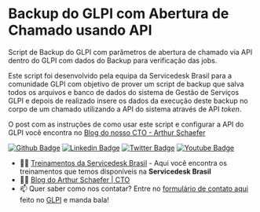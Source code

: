 # Backup do GLPI com Abertura de Chamado usando API
Script de Backup do GLPI com parâmetros de abertura de chamado via API dentro do GLPI com dados do Backup para verificação das jobs.

Este script foi desenvolvido pela equipa da Servicedesk Brasil para a comunidade GLPI com objetivo de prover um script de backup que salva todos os arquivos e banco de dados do sistema de Gestão de Serviços GLPI e depois de realizado insere os dados da execução deste backup no corpo de um chamado utilizando a API do sistema através de API _token_.

O post com as instruções de como usar este script e configurar a API do GLPI você encontra no [Blog do nosso CTO - Arthur Schaefer](https://www.arthurschaefer.com.br/2021/05/backup-do-glpi-e-abertura-de-chamado-com-api/)

[![Github Badge](https://img.shields.io/badge/-Github-000?style=flat-square&logo=Github&logoColor=white&link=https://github.com/servicedeskbrasil)](https://github.com/servicedeskbrasil)
[![Linkedin Badge](https://img.shields.io/badge/-LinkedIn-blue?style=flat-square&logo=Linkedin&logoColor=white&link=https://www.linkedin.com/company/servicedesk-brasil)](https://www.linkedin.com/company/servicedesk-brasil)
[![Twitter Badge](https://img.shields.io/badge/-Twitter-1ca0f1?style=flat-square&labelColor=1ca0f1&logo=twitter&logoColor=white&link=https://twitter.com/servicedeskbra)](https://www.linkedin.com/company/servicedesk-brasil)
[![Youtube Badge](https://img.shields.io/badge/-YouTube-ff0000?style=flat-square&labelColor=ff0000&logo=youtube&logoColor=white&link=https://www.youtube.com/ServicedeskBrasil)](https://www.youtube.com/ArthurSchaefer)

- 📘💼 [Treinamentos da Servicedesk Brasil](https://servicedeskbrasil.maestrus.com/treinamentos) - Aqui você encontra os treinamentos que temos disponíveis na **Servicedesk Brasil**
- ✍🏼 [Blog do Arthur Schaefer | CTO](https://www.arthurschaefer.com.br)
- 📫 Quer saber como nos contatar? Entre no [formulário de contato aqui](http://contato.arthurschaefer.com.br/marketplace/formcreator/front/formdisplay.php?id=1) feito no [GLPI](https://github.com/arthurrschaefer/glpi) e manda bala!
